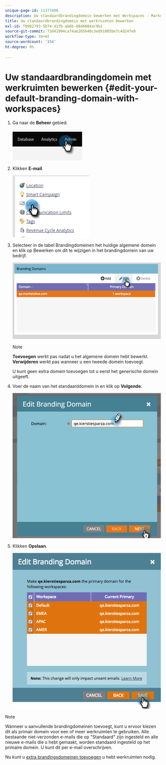 ```yaml
---
unique-page-id: 11377406
description: Uw standaardbrandingdomein bewerken met Workspaces - Marketo Docs - Productdocumentatie
title: Uw standaardbrandingdomein met werkruimten bewerken
exl-id: f0982793-5b74-41fb-ab6b-08d4084ac9b1
source-git-commit: 73d41904ca74ae265648c3ed91805be7c4d24fe0
workflow-type: tm+mt
source-wordcount: '154'
ht-degree: 0%

---
```


# Uw standaardbrandingdomein met werkruimten bewerken {#edit-your-default-branding-domain-with-workspaces}

1. Ga naar de **Beheer** gebied.

   ![](assets/edit-your-default-branding-domain-with-workspaces-1.png)

1. Klikken **E-mail**.

   ![](assets/edit-your-default-branding-domain-with-workspaces-2.png)

1. Selecteer in de tabel Brandingdomeinen het huidige algemene domein en klik op Bewerken om dit te wijzigen in het brandingdomein van uw bedrijf.

   ![](assets/edit-your-default-branding-domain-with-workspaces-3.png)

   >[!NOTE]
   >
   >**Toevoegen** werkt pas nadat u het algemene domein hebt bewerkt. **Verwijderen** werkt pas wanneer u een tweede domein toevoegt.
   >
   >U kunt geen extra domein toevoegen tot u eerst het generische domein uitgeeft.

1. Voer de naam van het standaarddomein in en klik op **Volgende**.

   ![](assets/edit-your-default-branding-domain-with-workspaces-4.png)

1. Klikken **Opslaan**.

   ![](assets/edit-your-default-branding-domain-with-workspaces-5.png)

>[!NOTE]
>
>Wanneer u aanvullende brandingdomeinen toevoegt, kunt u ervoor kiezen dit als primair domein voor een of meer werkruimten te gebruiken. Alle bestaande niet-verzonden e-mails die op &quot;Standaard&quot; zijn ingesteld en alle nieuwe e-mails die u hebt gemaakt, worden standaard ingesteld op het primaire domein. U kunt dit per e-mail overschrijven.

Nu kunt u [extra brandingsdomeinen toevoegen](/help/marketo/product-docs/administration/email-setup/add-multiple-branding-domains/add-an-additional-branding-domain-with-workspaces.md) u hebt werkruimten nodig.

